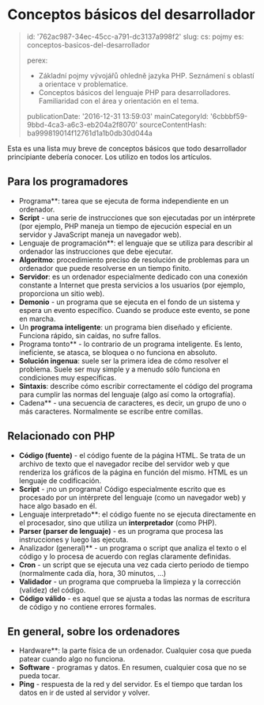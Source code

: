 Conceptos básicos del desarrollador
===================================

> id: '762ac987-34ec-45cc-a791-dc3137a998f2'
> slug:
> 	cs: pojmy
> 	es: conceptos-basicos-del-desarrollador
> 
> perex:
> 	- Základní pojmy vývojářů ohledně jazyka PHP. Seznámení s oblastí a orientace v problematice.
> 	- Conceptos básicos del lenguaje PHP para desarrolladores. Familiaridad con el área y orientación en el tema.
> 
> publicationDate: '2016-12-31 13:59:03'
> mainCategoryId: '6cbbbf59-9bbd-4ca3-a6c3-eb204a2f8070'
> sourceContentHash: ba999819014f12761d1a1b0db30d044a

Esta es una lista muy breve de conceptos básicos que todo desarrollador principiante debería conocer. Los utilizo en todos los artículos.

Para los programadores
--------------------------

- Programa**: tarea que se ejecuta de forma independiente en un ordenador.
- **Script** - una serie de instrucciones que son ejecutadas por un intérprete (por ejemplo, PHP maneja un tiempo de ejecución especial en un servidor y JavaScript maneja un navegador web).
- Lenguaje de programación**: el lenguaje que se utiliza para describir al ordenador las instrucciones que debe ejecutar.
- **Algoritmo**: procedimiento preciso de resolución de problemas para un ordenador que puede resolverse en un tiempo finito.
- **Servidor**: es un ordenador especialmente dedicado con una conexión constante a Internet que presta servicios a los usuarios (por ejemplo, proporciona un sitio web).
- **Demonio** - un programa que se ejecuta en el fondo de un sistema y espera un evento específico. Cuando se produce este evento, se pone en marcha.
- Un **programa inteligente**: un programa bien diseñado y eficiente. Funciona rápido, sin caídas, no sufre fallos.
- Programa tonto** - lo contrario de un programa inteligente. Es lento, ineficiente, se atasca, se bloquea o no funciona en absoluto.
- **Solución ingenua**: suele ser la primera idea de cómo resolver el problema. Suele ser muy simple y a menudo sólo funciona en condiciones muy específicas.
- **Sintaxis**: describe cómo escribir correctamente el código del programa para cumplir las normas del lenguaje (algo así como la ortografía).
- Cadena** - una secuencia de caracteres, es decir, un grupo de uno o más caracteres. Normalmente se escribe entre comillas.

Relacionado con PHP
--------------------------

- **Código (fuente)** - el código fuente de la página HTML. Se trata de un archivo de texto que el navegador recibe del servidor web y que renderiza los gráficos de la página en función del mismo. HTML es un lenguaje de codificación.
- **Script** - ¡no un programa! Código especialmente escrito que es procesado por un intérprete del lenguaje (como un navegador web) y hace algo basado en él.
- Lenguaje interpretado**: el código fuente no se ejecuta directamente en el procesador, sino que utiliza un **interpretador** (como PHP).
- **Parser (parser de lenguaje)** - es un programa que procesa las instrucciones y luego las ejecuta.
- Analizador (general)** - un programa o script que analiza el texto o el código y lo procesa de acuerdo con reglas claramente definidas.
- **Cron** - un script que se ejecuta una vez cada cierto periodo de tiempo (normalmente cada día, hora, 30 minutos, ...)
- **Validador** - un programa que comprueba la limpieza y la corrección (validez) del código.
- **Código válido** - es aquel que se ajusta a todas las normas de escritura de código y no contiene errores formales.

En general, sobre los ordenadores
--------------------------

- Hardware**: la parte física de un ordenador. Cualquier cosa que pueda patear cuando algo no funciona.
- **Software** - programas y datos. En resumen, cualquier cosa que no se pueda tocar.
- **Ping** - respuesta de la red y del servidor. Es el tiempo que tardan los datos en ir de usted al servidor y volver.
